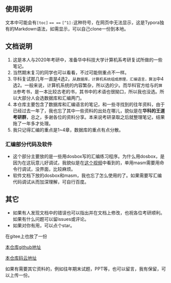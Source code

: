 ## 使用说明

文本中可能会有`[toc]`  `== ==`   `[^1]:`这种符号，在网页中无法显示，这是Typora独有的Markdown语法，如需显示，可以自己clone一份到本地。

## 文档说明

1. 这是本人与2020年考研中，准备华中科技大学计算机系考研复试所做的一些笔记。
2. 当然期末复习的同学也可以看看，不过可能侧重点不一样。
3. 华科复试那几年一直是4选2，从`数据库，计算机系统组成原理，汇编语言，算法`中4选2。一般来说，计算机系统的内容繁杂，所以选的少。而华科官方给与的`算法`参考书，是一本比较古老的书，其书中的术语也很拗口，所以我也没选。所以大部分人会选数据库和汇编两门。
4. 本仓库主要包含了数据库和汇编语言的笔记，和一些寻找到的往年资料，由于已经过去一年了，我也忘了其中一些资料的出处在哪儿，貌似是在**华科的王道考研群**，总之，多谢各位的资料分享。本来说考研录取之后就整理笔记，结果拖了一年多才处理。
5. 我只记得汇编的重点是1~4章，数据库的重点有点分散。

### 汇编部分代码及软件

- 这个部分主要放的是一些用dosbox写的汇编练习程序。为什么用dosbox，是因为在这玩意儿好调试，我貌似是在[这个视频](https://www.bilibili.com/video/BV1Nt411V7fa)中看到的，单用masm需要用命令行调试，没界面，比较麻烦。
- 软件文档下放的dosbox和masm，我也忘了怎么使用的了。如果需要写汇编代码调试从而加深理解，可自行百度。

## 其它

- 如果有人发现文档中的错误也可以指出并在文档上修改，也祝各位考研顺利。如果有什么问题可以留issues或评论。
- 如果对你有用，可以点个star。

在gitee上也放了一份

[本仓库github地址](https://github.com/Jolsonz/hust_kaoyan)

[本仓库码云地址](https://gitee.com/Jolsonz/hust_kaoyan)

如果有需要其它资料的，例如往年期末试题，PPT等，也可以留言，我有保留，可以上传一份。

